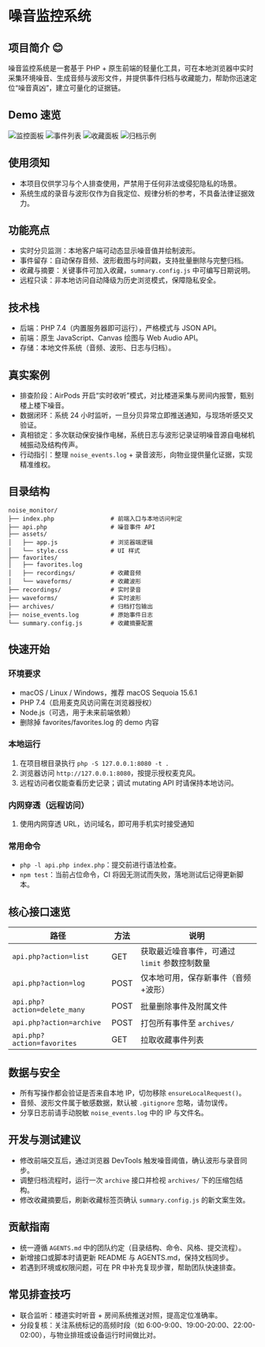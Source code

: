 # 噪音监控系统

## 项目简介 😊
噪音监控系统是一套基于 PHP + 原生前端的轻量化工具，可在本地浏览器中实时采集环境噪音、生成音频与波形文件，并提供事件归档与收藏能力，帮助你迅速定位“噪音真凶”，建立可量化的证据链。

## Demo 速览
![监控面板](demo/1.jpeg)
![事件列表](demo/2.jpeg)
![收藏面板](demo/3.jpeg)
![归档示例](demo/4.jpeg)

## 使用须知
- 本项目仅供学习与个人排查使用，严禁用于任何非法或侵犯隐私的场景。
- 系统生成的录音与波形仅作为自我定位、规律分析的参考，不具备法律证据效力。

## 功能亮点
- 实时分贝监测：本地客户端可动态显示噪音值并绘制波形。
- 事件留存：自动保存音频、波形截图与时间戳，支持批量删除与完整归档。
- 收藏与摘要：关键事件可加入收藏，`summary.config.js` 中可编写日期说明。
- 远程只读：非本地访问自动降级为历史浏览模式，保障隐私安全。

## 技术栈
- 后端：PHP 7.4（内置服务器即可运行），严格模式与 JSON API。
- 前端：原生 JavaScript、Canvas 绘图与 Web Audio API。
- 存储：本地文件系统（音频、波形、日志与归档）。

## 真实案例
- 排查阶段：AirPods 开启“实时收听”模式，对比楼道采集与房间内报警，甄别楼上楼下噪音。
- 数据闭环：系统 24 小时监听，一旦分贝异常立即推送通知，与现场听感交叉验证。
- 真相锁定：多次联动保安操作电梯，系统日志与波形记录证明噪音源自电梯机械振动及结构传声。
- 行动指引：整理 `noise_events.log` + 录音波形，向物业提供量化证据，实现精准维权。

## 目录结构
```text
noise_monitor/
├── index.php                # 前端入口与本地访问判定
├── api.php                  # 噪音事件 API
├── assets/
│   ├── app.js               # 浏览器端逻辑
│   └── style.css            # UI 样式
├── favorites/
│   ├── favorites.log
│   ├── recordings/          # 收藏音频
│   └── waveforms/           # 收藏波形
├── recordings/              # 实时录音
├── waveforms/               # 实时波形
├── archives/                # 归档打包输出
├── noise_events.log         # 原始事件日志
└── summary.config.js        # 收藏摘要配置
```

## 快速开始
### 环境要求
- macOS / Linux / Windows，推荐 macOS Sequoia 15.6.1
- PHP 7.4（启用麦克风访问需在浏览器授权）
- Node.js（可选，用于未来前端依赖）
- 删除掉 favorites/favorites.log 的 demo 内容

### 本地运行
1. 在项目根目录执行 `php -S 127.0.0.1:8080 -t .`
2. 浏览器访问 `http://127.0.0.1:8080`，按提示授权麦克风。
3. 远程访问者仅能查看历史记录；调试 mutating API 时请保持本地访问。

### 内网穿透（远程访问）
1. 使用内网穿透 URL，访问域名，即可用手机实时接受通知

### 常用命令
- `php -l api.php index.php`：提交前进行语法检查。
- `npm test`：当前占位命令，CI 将因无测试而失败，落地测试后记得更新脚本。

## 核心接口速览
| 路径 | 方法 | 说明 |
| --- | --- | --- |
| `api.php?action=list` | GET | 获取最近噪音事件，可通过 `limit` 参数控制数量 |
| `api.php?action=log` | POST | 仅本地可用，保存新事件（音频+波形） |
| `api.php?action=delete_many` | POST | 批量删除事件及附属文件 |
| `api.php?action=archive` | POST | 打包所有事件至 `archives/` |
| `api.php?action=favorites` | GET | 拉取收藏事件列表 |

## 数据与安全
- 所有写操作都会验证是否来自本地 IP，切勿移除 `ensureLocalRequest()`。
- 音频、波形文件属于敏感数据，默认被 `.gitignore` 忽略，请勿误传。
- 分享日志前请手动脱敏 `noise_events.log` 中的 IP 与文件名。

## 开发与测试建议
- 修改前端交互后，通过浏览器 DevTools 触发噪音阈值，确认波形与录音同步。
- 调整归档流程时，运行一次 `archive` 接口并检视 `archives/` 下的压缩包结构。
- 修改收藏摘要后，刷新收藏标签页确认 `summary.config.js` 的新文案生效。

## 贡献指南
- 统一遵循 `AGENTS.md` 中的团队约定（目录结构、命令、风格、提交流程）。
- 新增接口或脚本时请更新 README 与 AGENTS.md，保持文档同步。
- 若遇到环境或权限问题，可在 PR 中补充复现步骤，帮助团队快速排查。

## 常见排查技巧
- 联合监听：楼道实时听音 + 房间系统推送对照，提高定位准确率。
- 分段复核：关注系统标记的高频时段（如 6:00-9:00、19:00-20:00、22:00-02:00），与物业排班或设备运行时间做比对。
